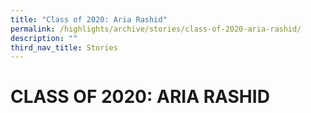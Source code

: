 ```yaml
---
title: "Class of 2020: Aria Rashid"
permalink: /highlights/archive/stories/class-of-2020-aria-rashid/
description: ""
third_nav_title: Stories
---
```

# CLASS OF 2020: ARIA RASHID

